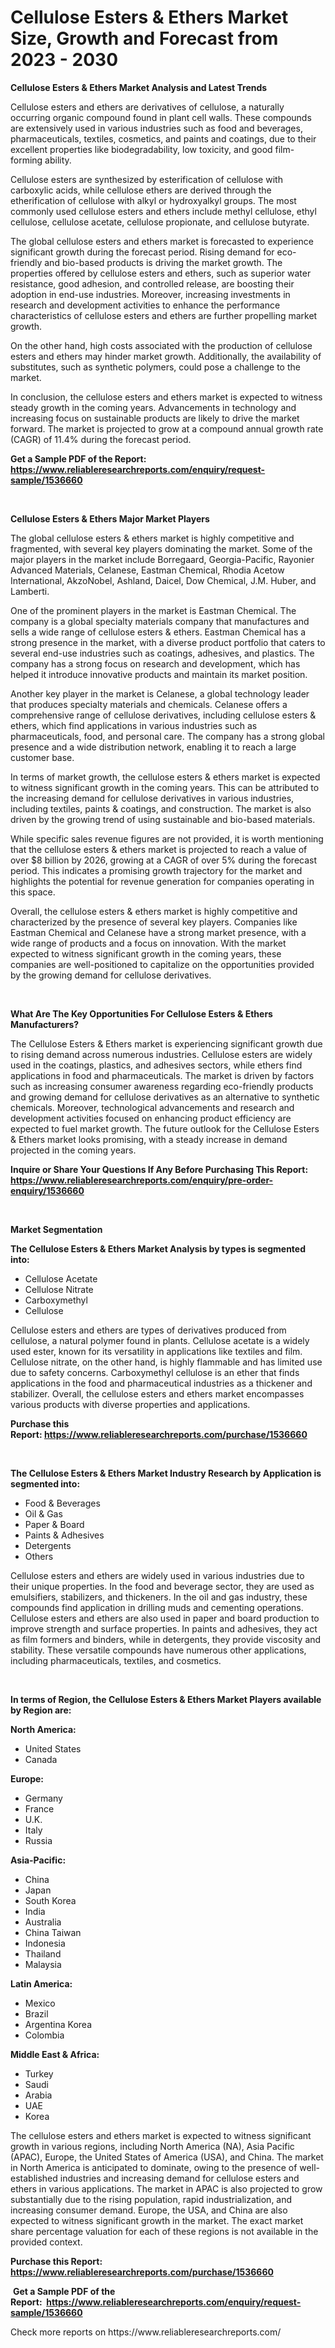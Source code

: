 <p><h1>Cellulose Esters & Ethers Market Size, Growth and Forecast from 2023 - 2030</h1></p><p><strong>Cellulose Esters & Ethers Market Analysis and Latest Trends</strong></p>
<p><p>Cellulose esters and ethers are derivatives of cellulose, a naturally occurring organic compound found in plant cell walls. These compounds are extensively used in various industries such as food and beverages, pharmaceuticals, textiles, cosmetics, and paints and coatings, due to their excellent properties like biodegradability, low toxicity, and good film-forming ability.</p><p>Cellulose esters are synthesized by esterification of cellulose with carboxylic acids, while cellulose ethers are derived through the etherification of cellulose with alkyl or hydroxyalkyl groups. The most commonly used cellulose esters and ethers include methyl cellulose, ethyl cellulose, cellulose acetate, cellulose propionate, and cellulose butyrate.</p><p>The global cellulose esters and ethers market is forecasted to experience significant growth during the forecast period. Rising demand for eco-friendly and bio-based products is driving the market growth. The properties offered by cellulose esters and ethers, such as superior water resistance, good adhesion, and controlled release, are boosting their adoption in end-use industries. Moreover, increasing investments in research and development activities to enhance the performance characteristics of cellulose esters and ethers are further propelling market growth.</p><p>On the other hand, high costs associated with the production of cellulose esters and ethers may hinder market growth. Additionally, the availability of substitutes, such as synthetic polymers, could pose a challenge to the market.</p><p>In conclusion, the cellulose esters and ethers market is expected to witness steady growth in the coming years. Advancements in technology and increasing focus on sustainable products are likely to drive the market forward. The market is projected to grow at a compound annual growth rate (CAGR) of 11.4% during the forecast period.</p></p>
<p><strong>Get a Sample PDF of the Report:&nbsp; <a href="https://www.reliableresearchreports.com/enquiry/request-sample/1536660">https://www.reliableresearchreports.com/enquiry/request-sample/1536660</a></strong></p>
<p>&nbsp;</p>
<p><strong>Cellulose Esters & Ethers Major Market Players</strong></p>
<p><p>The global cellulose esters & ethers market is highly competitive and fragmented, with several key players dominating the market. Some of the major players in the market include Borregaard, Georgia-Pacific, Rayonier Advanced Materials, Celanese, Eastman Chemical, Rhodia Acetow International, AkzoNobel, Ashland, Daicel, Dow Chemical, J.M. Huber, and Lamberti.</p><p>One of the prominent players in the market is Eastman Chemical. The company is a global specialty materials company that manufactures and sells a wide range of cellulose esters & ethers. Eastman Chemical has a strong presence in the market, with a diverse product portfolio that caters to several end-use industries such as coatings, adhesives, and plastics. The company has a strong focus on research and development, which has helped it introduce innovative products and maintain its market position.</p><p>Another key player in the market is Celanese, a global technology leader that produces specialty materials and chemicals. Celanese offers a comprehensive range of cellulose derivatives, including cellulose esters & ethers, which find applications in various industries such as pharmaceuticals, food, and personal care. The company has a strong global presence and a wide distribution network, enabling it to reach a large customer base.</p><p>In terms of market growth, the cellulose esters & ethers market is expected to witness significant growth in the coming years. This can be attributed to the increasing demand for cellulose derivatives in various industries, including textiles, paints & coatings, and construction. The market is also driven by the growing trend of using sustainable and bio-based materials.</p><p>While specific sales revenue figures are not provided, it is worth mentioning that the cellulose esters & ethers market is projected to reach a value of over $8 billion by 2026, growing at a CAGR of over 5% during the forecast period. This indicates a promising growth trajectory for the market and highlights the potential for revenue generation for companies operating in this space.</p><p>Overall, the cellulose esters & ethers market is highly competitive and characterized by the presence of several key players. Companies like Eastman Chemical and Celanese have a strong market presence, with a wide range of products and a focus on innovation. With the market expected to witness significant growth in the coming years, these companies are well-positioned to capitalize on the opportunities provided by the growing demand for cellulose derivatives.</p></p>
<p>&nbsp;</p>
<p><strong>What Are The Key Opportunities For Cellulose Esters & Ethers Manufacturers?</strong></p>
<p><p>The Cellulose Esters & Ethers market is experiencing significant growth due to rising demand across numerous industries. Cellulose esters are widely used in the coatings, plastics, and adhesives sectors, while ethers find applications in food and pharmaceuticals. The market is driven by factors such as increasing consumer awareness regarding eco-friendly products and growing demand for cellulose derivatives as an alternative to synthetic chemicals. Moreover, technological advancements and research and development activities focused on enhancing product efficiency are expected to fuel market growth. The future outlook for the Cellulose Esters & Ethers market looks promising, with a steady increase in demand projected in the coming years.</p></p>
<p><strong>Inquire or Share Your Questions If Any Before Purchasing This Report: <a href="https://www.reliableresearchreports.com/enquiry/pre-order-enquiry/1536660">https://www.reliableresearchreports.com/enquiry/pre-order-enquiry/1536660</a></strong></p>
<p>&nbsp;</p>
<p><strong>Market Segmentation</strong></p>
<p><strong>The Cellulose Esters & Ethers Market Analysis by types is segmented into:</strong></p>
<p><ul><li>Cellulose Acetate</li><li>Cellulose Nitrate</li><li>Carboxymethyl</li><li>Cellulose</li></ul></p>
<p><p>Cellulose esters and ethers are types of derivatives produced from cellulose, a natural polymer found in plants. Cellulose acetate is a widely used ester, known for its versatility in applications like textiles and film. Cellulose nitrate, on the other hand, is highly flammable and has limited use due to safety concerns. Carboxymethyl cellulose is an ether that finds applications in the food and pharmaceutical industries as a thickener and stabilizer. Overall, the cellulose esters and ethers market encompasses various products with diverse properties and applications.</p></p>
<p><strong>Purchase this Report:&nbsp;<a href="https://www.reliableresearchreports.com/purchase/1536660">https://www.reliableresearchreports.com/purchase/1536660</a></strong></p>
<p>&nbsp;</p>
<p><strong>The Cellulose Esters & Ethers Market Industry Research by Application is segmented into:</strong></p>
<p><ul><li>Food & Beverages</li><li>Oil & Gas</li><li>Paper & Board</li><li>Paints & Adhesives</li><li>Detergents</li><li>Others</li></ul></p>
<p><p>Cellulose esters and ethers are widely used in various industries due to their unique properties. In the food and beverage sector, they are used as emulsifiers, stabilizers, and thickeners. In the oil and gas industry, these compounds find application in drilling muds and cementing operations. Cellulose esters and ethers are also used in paper and board production to improve strength and surface properties. In paints and adhesives, they act as film formers and binders, while in detergents, they provide viscosity and stability. These versatile compounds have numerous other applications, including pharmaceuticals, textiles, and cosmetics.</p></p>
<p>&nbsp;</p>
<p><strong>In terms of Region, the Cellulose Esters & Ethers Market Players available by Region are:</strong></p>
<p>
    <p> <strong> North America: </strong>
        <ul>
            <li>United States</li>
            <li>Canada</li>
        </ul>
        </p> 
    <p> <strong> Europe: </strong>
        <ul>
            <li>Germany</li>
            <li>France</li>
            <li>U.K.</li>
            <li>Italy</li>
            <li>Russia</li>
        </ul>
        </p> 
    <p> <strong> Asia-Pacific: </strong>
        <ul>
            <li>China</li>
            <li>Japan</li>
            <li>South Korea</li>
            <li>India</li>
            <li>Australia</li>
            <li>China Taiwan</li>
            <li>Indonesia</li>
            <li>Thailand</li>
            <li>Malaysia</li>
        </ul>
        </p> 
    <p> <strong> Latin America: </strong>
        <ul>
            <li>Mexico</li>
            <li>Brazil</li>
            <li>Argentina Korea</li>
            <li>Colombia</li>
        </ul>
        </p> 
    <p> <strong> Middle East & Africa: </strong>
        <ul>
            <li>Turkey</li>
            <li>Saudi</li>
            <li>Arabia</li>
            <li>UAE</li>
            <li>Korea</li>
        </ul>
    </p>
    </p>
<p><p>The cellulose esters and ethers market is expected to witness significant growth in various regions, including North America (NA), Asia Pacific (APAC), Europe, the United States of America (USA), and China. The market in North America is anticipated to dominate, owing to the presence of well-established industries and increasing demand for cellulose esters and ethers in various applications. The market in APAC is also projected to grow substantially due to the rising population, rapid industrialization, and increasing consumer demand. Europe, the USA, and China are also expected to witness significant growth in the market. The exact market share percentage valuation for each of these regions is not available in the provided context.</p></p>
<p><strong>Purchase this Report: <a href="https://www.reliableresearchreports.com/purchase/1536660">https://www.reliableresearchreports.com/purchase/1536660</a></strong></p>
<p>&nbsp;<strong>Get a Sample PDF of the Report:&nbsp;&nbsp;<a href="https://www.reliableresearchreports.com/enquiry/request-sample/1536660">https://www.reliableresearchreports.com/enquiry/request-sample/1536660</a></strong></p>
<p><strong></strong></p>
<p>Check more reports on https://www.reliableresearchreports.com/</p>
